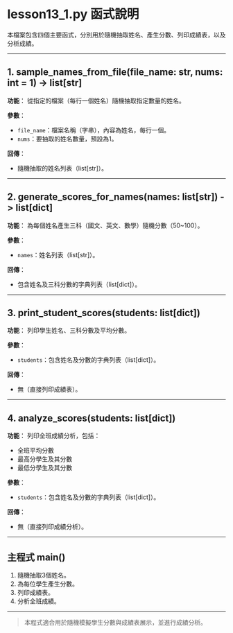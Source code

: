 # lesson13_1.py 函式說明

本檔案包含四個主要函式，分別用於隨機抽取姓名、產生分數、列印成績表，以及分析成績。

---

## 1. sample_names_from_file(file_name: str, nums: int = 1) -> list[str]

**功能**：
從指定的檔案（每行一個姓名）隨機抽取指定數量的姓名。

**參數**：
- `file_name`：檔案名稱（字串），內容為姓名，每行一個。
- `nums`：要抽取的姓名數量，預設為1。

**回傳**：
- 隨機抽取的姓名列表（list[str]）。

---

## 2. generate_scores_for_names(names: list[str]) -> list[dict]

**功能**：
為每個姓名產生三科（國文、英文、數學）隨機分數（50~100）。

**參數**：
- `names`：姓名列表（list[str]）。

**回傳**：
- 包含姓名及三科分數的字典列表（list[dict]）。

---

## 3. print_student_scores(students: list[dict])

**功能**：
列印學生姓名、三科分數及平均分數。

**參數**：
- `students`：包含姓名及分數的字典列表（list[dict]）。

**回傳**：
- 無（直接列印成績表）。

---

## 4. analyze_scores(students: list[dict])

**功能**：
列印全班成績分析，包括：
- 全班平均分數
- 最高分學生及其分數
- 最低分學生及其分數

**參數**：
- `students`：包含姓名及分數的字典列表（list[dict]）。

**回傳**：
- 無（直接列印成績分析）。

---

## 主程式 main()

1. 隨機抽取3個姓名。
2. 為每位學生產生分數。
3. 列印成績表。
4. 分析全班成績。

---

> 本程式適合用於隨機模擬學生分數與成績表展示，並進行成績分析。
